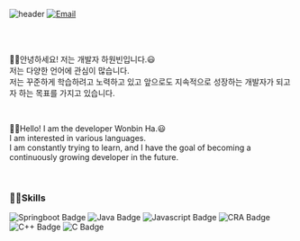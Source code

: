 ![header](https://capsule-render.vercel.app/api?type=waving&color=timeAuto&height=300&section=header&text=WonbinHa's%20Github&fontSize=90)
[![Email](https://img.shields.io/badge/Email-woodimora%40gmail.com-9cf)](mailto:woodimora@gmail.com)

<br>
<br>

🙋‍♂️안녕하세요! 저는 개발자 하원빈입니다.😃   
저는 다양한 언어에 관심이 많습니다.   
저는 꾸준하게 학습하려고 노력하고 있고 앞으로도 지속적으로 성장하는 개발자가 되고자 하는 목표를 가지고 있습니다.

<br>

🙋‍♂️Hello! I am the developer Wonbin Ha.😃   
I am interested in various languages.   
I am constantly trying to learn, and I have the goal of becoming a continuously growing developer in the future.

<br>

### 👨‍💻Skills   
![Springboot Badge](https://img.shields.io/badge/Springboot-CCFF00?style=flat&logo=springboot) ![Java Badge](https://img.shields.io/badge/Java-D32D27?style=flat&logo=java) ![Javascript Badge](https://img.shields.io/badge/Javascript-65C2CB?style=flat&logo=javascript) ![CRA Badge](https://img.shields.io/badge/React-4A86CF?style=flat&logo=react) ![C++ Badge](https://img.shields.io/badge/C++-00599C?style=flat&logo=cplusplus) ![C Badge](https://img.shields.io/badge/C-A8B9CC?style=flat&logo=c)
